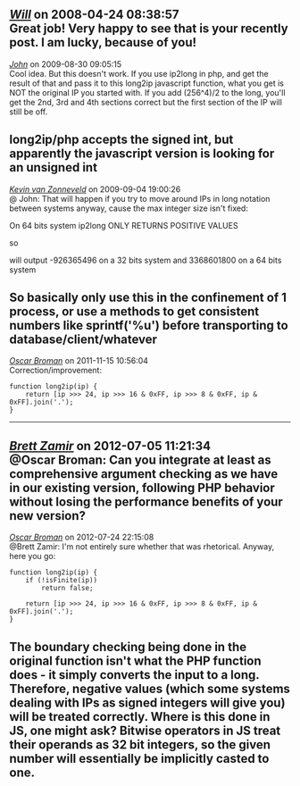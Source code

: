 *[Will]()* on 2008-04-24 08:38:57  
Great job!
Very happy to see that is your recently post.
I am lucky, because of you!
---------------------------------------
*[John](www.whatsmyip.org)* on 2009-08-30 09:05:15  
Cool idea. But this doesn't work. If you use ip2long in php, and get the result of that and pass it to this long2ip javascript function, what you get is NOT the original IP you started with. If you add (256^4)/2 to the long, you'll get the 2nd, 3rd and 4th sections correct but the first section of the IP will still be off.

long2ip/php accepts the signed int, but apparently the javascript version is looking for an unsigned int
---------------------------------------
*[Kevin van Zonneveld](http://kevin.vanzonneveld.net)* on 2009-09-04 19:00:26  
@ John: That will happen if you try to move around IPs in long notation between systems anyway, cause the max integer size isn't fixed:

On 64 bits system ip2long ONLY RETURNS POSITIVE VALUES

so

<?php
echo ip2long('200.200.200.200');
?>

will output -926365496 on a 32 bits system and 3368601800  on a 64 bits system

So basically only use this in the confinement of 1 process, or use a methods to get consistent numbers like sprintf('%u') before transporting to database/client/whatever
---------------------------------------
*[Oscar Broman]()* on 2011-11-15 10:56:04  
Correction/improvement:
```
function long2ip(ip) {
	return [ip >>> 24, ip >>> 16 & 0xFF, ip >>> 8 & 0xFF, ip & 0xFF].join('.');
}
```
---------------------------------------
*[Brett Zamir](http://brett-zamir.me)* on 2012-07-05 11:21:34  
@Oscar Broman: Can you integrate at least as comprehensive argument checking as we have in our existing version, following PHP behavior without losing the performance benefits of your new version?
---------------------------------------
*[Oscar Broman](https://github.com/oscar-broman/)* on 2012-07-24 22:15:08  
@Brett Zamir: I'm not entirely sure whether that was rhetorical. Anyway, here you go:
```
function long2ip(ip) {
	if (!isFinite(ip))
		return false;
	
	return [ip >>> 24, ip >>> 16 & 0xFF, ip >>> 8 & 0xFF, ip & 0xFF].join('.');
}
```

The boundary checking being done in the original function isn't what the PHP function does - it simply converts the input to a long. Therefore, negative values (which some systems dealing with IPs as signed integers will give you) will be treated correctly.
Where is this done in JS, one might ask? Bitwise operators in JS treat their operands as 32 bit integers, so the given number will essentially be implicitly casted to one.
---------------------------------------
